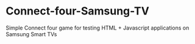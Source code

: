 # Connect-four-Samsung-TV
Simple Connect four game for testing HTML + Javascript applications on Samsung Smart TVs

